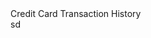 <div className="row">
  <div className="col-12">
    <div className="card">
      <div className="card-header text-dark">Credit Card Transaction History</div>
      <div className="card-body">
        <div className="row">
          <div className="col-auto">
            <IconButton onClick={handleOpenDatePicker}>
              <DownloadIcon />
            </IconButton>
          </div>
          <div className={`col-auto ${!openDatePicker ? 'd-none' : ''}`}>
            <!-- Date picker component here -->
          </div>
          <div className={`col ${openDatePicker ? 'offset-md-3' : ''}`}>
            <!-- Transaction history table or content here -->
          </div>
        </div>
      </div>
    </div>
  </div>
</div>
sd
